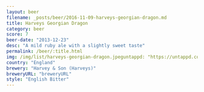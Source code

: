 ```yaml
---
layout: beer
filename: _posts/beer/2016-11-09-harveys-georgian-dragon.md
title: Harveys Georgian Dragon
category: beer
score: 7
beer-date: "2013-12-23"
desc: "A mild ruby ale with a slightly sweet taste"
permalink: /beer/:title.html
img: /img/list/harveys-georgian-dragon.jpeguntappd: "https://untappd.com/b/harvey---son--harveys--georgian-dragon/18088"
country: "England"
brewery: "Harvey & Son (Harveys)"
breweryURL: "breweryURL"
style: "English Bitter"
---
```

